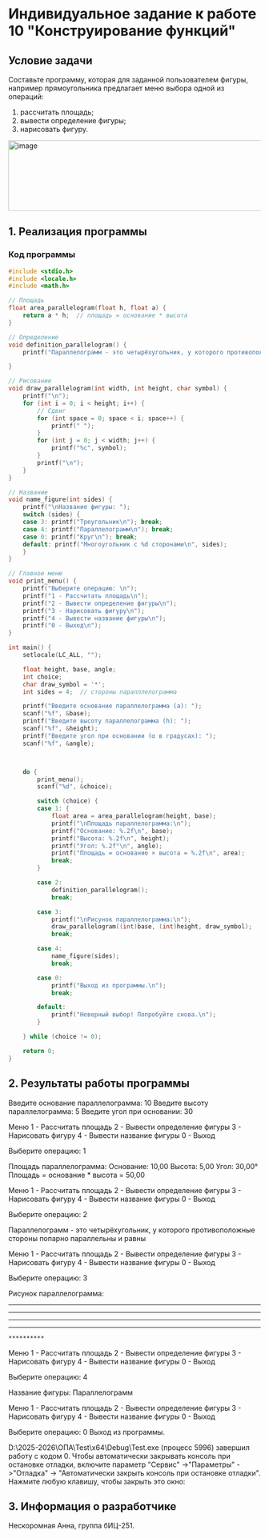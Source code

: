 # Индивидуальное задание к работе 10 "Конструирование функций"

## Условие задачи
Составьте программу, которая для заданной пользователем фигуры, например прямоугольника предлагает меню выбора одной из операций:
1) рассчитать площадь;
2) вывести определение фигуры;
3) нарисовать фигуру.
   
<img width="791" height="141" alt="image" src="https://github.com/user-attachments/assets/9ca35803-d3ee-421e-a589-67cd650c10fb" />

## 1. Реализация программы

### Код программы
```c
#include <stdio.h>
#include <locale.h>
#include <math.h>

// Площадь
float area_parallelogram(float h, float a) {
    return a * h;  // площадь = основание * высота
}

// Определение
void definition_parallelogram() {
    printf("Параллелограмм - это четырёхугольник, у которого противоположные стороны попарно параллельны и равны\n");

}

// Рисование
void draw_parallelogram(int width, int height, char symbol) {
    printf("\n");
    for (int i = 0; i < height; i++) {
        // Сдвиг
        for (int space = 0; space < i; space++) {
            printf(" ");
        }
        for (int j = 0; j < width; j++) {
            printf("%c", symbol);
        }
        printf("\n");
    }
}

// Название
void name_figure(int sides) {
    printf("\nНазвание фигуры: ");
    switch (sides) {
    case 3: printf("Треугольник\n"); break;
    case 4: printf("Параллелограмм\n"); break;
    case 0: printf("Круг\n"); break;
    default: printf("Многоугольник с %d сторонами\n", sides);
    }
}

// Главное меню
void print_menu() {
    printf("Выберите операцию: \n");
    printf("1 - Рассчитать площадь\n");
    printf("2 - Вывести определение фигуры\n");
    printf("3 - Нарисовать фигуру\n");
    printf("4 - Вывести название фигуры\n");
    printf("0 - Выход\n");
}

int main() {
    setlocale(LC_ALL, "");

    float height, base, angle;
    int choice;
    char draw_symbol = '*';
    int sides = 4;  // стороны паралллелограмма

    printf("Введите основание параллелограмма (a): ");
    scanf("%f", &base);
    printf("Введите высоту параллелограмма (h): ");
    scanf("%f", &height);
    printf("Введите угол при основании (α в градусах): ");
    scanf("%f", &angle);



    do {
        print_menu();
        scanf("%d", &choice);

        switch (choice) {
        case 1: {
            float area = area_parallelogram(height, base);
            printf("\nПлощадь параллелограмма:\n");
            printf("Основание: %.2f\n", base);
            printf("Высота: %.2f\n", height);
            printf("Угол: %.2f°\n", angle);
            printf("Площадь = основание × высота = %.2f\n", area);
            break;
        }

        case 2:
            definition_parallelogram();
            break;

        case 3:
            printf("\nРисунок параллелограмма:\n");
            draw_parallelogram((int)base, (int)height, draw_symbol);
            break;

        case 4:
            name_figure(sides);
            break;

        case 0:
            printf("Выход из программы.\n");
            break;

        default:
            printf("Неверный выбор! Попробуйте снова.\n");
        }

    } while (choice != 0);

    return 0;
}
```

## 2. Результаты работы программы

Введите основание параллелограмма: 10
Введите высоту параллелограмма: 5
Введите угол при основании: 30

Меню
1 - Рассчитать площадь
2 - Вывести определение фигуры
3 - Нарисовать фигуру
4 - Вывести название фигуры
0 - Выход

Выберите операцию: 1

Площадь параллелограмма:
Основание: 10,00
Высота: 5,00
Угол: 30,00°
Площадь = основание * высота = 50,00

Меню
1 - Рассчитать площадь
2 - Вывести определение фигуры
3 - Нарисовать фигуру
4 - Вывести название фигуры
0 - Выход

Выберите операцию: 2

Параллелограмм - это четырёхугольник, у которого противоположные стороны попарно параллельны и равны

Меню
1 - Рассчитать площадь
2 - Вывести определение фигуры
3 - Нарисовать фигуру
4 - Вывести название фигуры
0 - Выход

Выберите операцию: 3

Рисунок параллелограмма:

**********
 **********
  **********
   **********
    **********

Меню
1 - Рассчитать площадь
2 - Вывести определение фигуры
3 - Нарисовать фигуру
4 - Вывести название фигуры
0 - Выход

Выберите операцию: 4

Название фигуры: Параллелограмм

Меню
1 - Рассчитать площадь
2 - Вывести определение фигуры
3 - Нарисовать фигуру
4 - Вывести название фигуры
0 - Выход

Выберите операцию: 0
Выход из программы.

D:\2025-2026\ОПА\Test\x64\Debug\Test.exe (процесс 5996) завершил работу с кодом 0.
Чтобы автоматически закрывать консоль при остановке отладки, включите параметр "Сервис" ->"Параметры" ->"Отладка" -> "Автоматически закрыть консоль при остановке отладки".
Нажмите любую клавишу, чтобы закрыть это окно:

## 3. Информация о разработчике

Нескоромная Анна, группа бИЦ-251.


